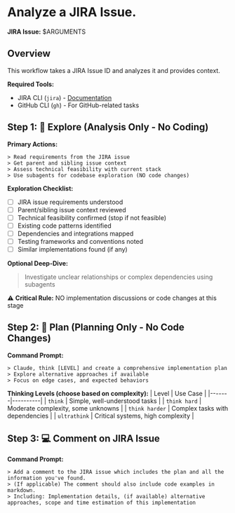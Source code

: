 # Analyze a JIRA Issue.

**JIRA Issue:** $ARGUMENTS

## Overview
This workflow takes a JIRA Issue ID and analyzes it and provides context.

**Required Tools:**
- JIRA CLI (`jira`) - [Documentation](https://github.com/Ericliu001/hello_python/blob/main/PythonPrograms/jira_interactions/cli/README.md)
- GitHub CLI (`gh`) - For GitHub-related tasks


## Step 1: 🧠 Explore (Analysis Only - No Coding)

**Primary Actions:**
```
> Read requirements from the JIRA issue
> Get parent and sibling issue context
> Assess technical feasibility with current stack
> Use subagents for codebase exploration (NO code changes)
```

**Exploration Checklist:**
- [ ] JIRA issue requirements understood
- [ ] Parent/sibling issue context reviewed
- [ ] Technical feasibility confirmed (stop if not feasible)
- [ ] Existing code patterns identified
- [ ] Dependencies and integrations mapped
- [ ] Testing frameworks and conventions noted
- [ ] Similar implementations found (if any)

**Optional Deep-Dive:**
> Investigate unclear relationships or complex dependencies using subagents

⚠️ **Critical Rule:** NO implementation discussions or code changes at this stage


## Step 2: 🧭 Plan (Planning Only - No Code Changes)

**Command Prompt:**
```
> Claude, think [LEVEL] and create a comprehensive implementation plan
> Explore alternative approaches if available
> Focus on edge cases, and expected behaviors
```

**Thinking Levels (choose based on complexity):**
| Level | Use Case |
|-------|----------|
| `think` | Simple, well-understood tasks |
| `think hard` | Moderate complexity, some unknowns |
| `think harder` | Complex tasks with dependencies |
| `ultrathink` | Critical systems, high complexity |


## Step 3: 💻 Comment on JIRA Issue

**Command Prompt:**
```
> Add a comment to the JIRA issue which includes the plan and all the information you've found.
> (If applicable) The comment should also include code examples in markdown.
> Including: Implementation details, (if available) alternative approaches, scope and time estimation of this implementation
```
